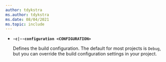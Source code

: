 ```yaml
---
author: tdykstra
ms.author: tdykstra
ms.date: 08/04/2021
ms.topic: include
---
```

- **`-c|--configuration <CONFIGURATION>`**

  Defines the build configuration. The default for most projects is `Debug`, but you can override the build configuration settings in your project.
